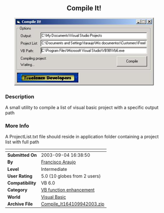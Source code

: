 ﻿<div align="center">

## Compile It\!

<img src="PIC2003941649419379.jpg">
</div>

### Description

A small utility to compile a list of visual basic project with a specific output path
 
### More Info
 
A ProjectList.txt file should reside in application folder containing a project list with full path


<span>             |<span>
---                |---
**Submitted On**   |2003-09-04 16:38:50
**By**             |[Francisco Araujo](https://github.com/Planet-Source-Code/PSCIndex/blob/master/ByAuthor/francisco-araujo.md)
**Level**          |Intermediate
**User Rating**    |5.0 (10 globes from 2 users)
**Compatibility**  |VB 6\.0
**Category**       |[VB function enhancement](https://github.com/Planet-Source-Code/PSCIndex/blob/master/ByCategory/vb-function-enhancement__1-25.md)
**World**          |[Visual Basic](https://github.com/Planet-Source-Code/PSCIndex/blob/master/ByWorld/visual-basic.md)
**Archive File**   |[Compile\_It164109942003\.zip](https://github.com/Planet-Source-Code/francisco-araujo-compile-it__1-48261/archive/master.zip)








